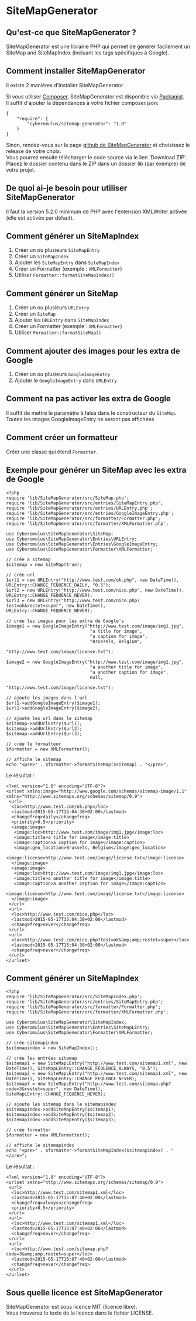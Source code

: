 # SiteMapGenerator

## Qu'est-ce que SiteMapGenerator ? 

SiteMapGenerator est une librairie PHP qui permet de générer facilement un SiteMap and SiteMapIndex (incluant les tags spécifiques à Google).

## Comment installer SiteMapGenerator

Il existe 2 manières d'installer SiteMapGenerator.

Si vous utiliser [Composer](https://getcomposer.org/), SiteMapGenerator est disponible via [Packagist](https://packagist.org).  
Il suffit d'ajouter la dépendances à votre fichier composer.json:  
	
	{
		"require": {
            "cyberomulus/sitemap-generator": "1.0"
        }
    }
	
Sinon, rendez-vous sur la page [github de SiteMapGenerator](https://github.com/cyberomulus/SiteMapGenerator) et choisissez le release de votre choix.  
Vous pourrez ensuite télécharger le code source via le lien 'Download ZIP'.  
Placez le dossier contenu dans le ZIP dans un dossier lib (par exemple) de votre projet.

## De quoi ai-je besoin pour utiliser SiteMapGenerator

Il faut la version 5.2.0 minimum de PHP avec l'extension XMLWriter activée (elle est activée par défaut).

## Comment générer un SiteMapIndex

1. Créer un ou plusieurs `SiteMapEntry`
2. Créer un `SiteMapIndex`
3. Ajouter les `SiteMapEntry` dans `SiteMapIndex`
4. Créer un Formatter (exemple : `XMLFormatter`)
5. Utiliser `Formatter::formatSiteMapIndex()`

## Comment générer un SiteMap

1. Créer un ou plusieurs `URLEntry`
2. Créer un `SiteMap`
3. Ajouter les `URLEntry` dans `SiteMapIndex`
4. Créer un Formatter (exemple : `XMLFormatter`)
5. Utiliser `Formatter::formatSiteMap()`

## Comment ajouter des images pour les extra de Google

1. Créer un ou plusieurs `GoogleImageEntry`
2. Ajouter le `GoogleImageEntry` dans `URLEntry`

## Comment na pas activer les extra de Google

Il suffit de mettre le paramètre à false dans le constructeur du `SiteMap`.
Toutes les images GoogleImageEntry ne seront pas affichées

## Comment créer un formatteur

Créer une classe qui étend `Formatter`.


## Exemple pour générer un SiteMap avec les extra de Google

	<?php
	require 'lib/SiteMapGenerator/src/SiteMap.php';
	require 'lib/SiteMapGenerator/src/entries/SiteMapEntry.php';
	require 'lib/SiteMapGenerator/src/entries/URLEntry.php';
	require 'lib/SiteMapGenerator/src/entries/GoogleImageEntry.php';
	require 'lib/SiteMapGenerator/src/formatter/Formatter.php';
	require 'lib/SiteMapGenerator/src/formatter/XMLFormatter.php';
	
	use Cyberomulus\SiteMapGenerator\SiteMap;
	use Cyberomulus\SiteMapGenerator\Entries\URLEntry;
	use Cyberomulus\SiteMapGenerator\Entries\GoogleImageEntry;
	use Cyberomulus\SiteMapGenerator\Formatter\XMLFormatter;
	
	// crée a sitemap
	$sitemap = new SiteMap(true);
	
	// crée url
	$url1 = new URLEntry("http://www.test.com/ok.php", new DateTime(), URLEntry::CHANGE_FEQUENCE_DAILY, "0.5");
	$url2 = new URLEntry("http://www.test.com/nice.php", new DateTime(), URLEntry::CHANGE_FEQUENCE_NEVER);
	$url3 = new URLEntry("http://www.test.com/nice.php?test=ok&restet=super", new DateTime(), URLEntry::CHANGE_FEQUENCE_NEVER);
	
	// crée les images pour les extra de Google's
	$image1 = new GoogleImageEntry("http://www.test.com/image/img1.jpg", 
									"a title for image", 
									"a caption for image", 
									"Brussels, Belgium", 
									"http://www.test.com/image/license.txt");
	
	$image2 = new GoogleImageEntry("http://www.test.com/image/img1.jpg",
									"a another title for image",
									"a another caption for image",
									null,
									"http://www.test.com/image/license.txt");
	
	// ajoute les images dans l'url
	$url1->addGoogleImageEntry($image1);
	$url1->addGoogleImageEntry($image2);
	
	// ajoute les url dans le sitemap
	$sitemap->addUrlEntry($url1);
	$sitemap->addUrlEntry($url2);
	$sitemap->addUrlEntry($url3);
	
	// crée le formatteur
	$formatter = new XMLFormatter();
	
	// affiche le sitemap
	echo "<pre>" . $formatter->formatSiteMap($sitemap) . "</pre>";

Le résultat :
	
	<?xml version="1.0" encoding="UTF-8"?>
	<urlset xmlns:image="http://www.google.com/schemas/sitemap-image/1.1" xmlns="http://www.sitemaps.org/schemas/sitemap/0.9">
	 <url>
	  <loc>http://www.test.com/ok.php</loc>
	  <lastmod>2015-05-17T15:04:38+02:00</lastmod>
	  <changefreq>daily</changefreq>
	  <priority>0.5</priority>
	  <image:image>
	   <image:loc>http://www.test.com/image/img1.jpg</image:loc>
	   <image:title>a title for image</image:title>
	   <image:caption>a caption for image</image:caption>
	   <image:geo_location>Brussels, Belgium</image:geo_location>
	   <image:license>http://www.test.com/image/license.txt</image:license>
	  </image:image>
	  <image:image>
	   <image:loc>http://www.test.com/image/img1.jpg</image:loc>
	   <image:title>a another title for image</image:title>
	   <image:caption>a another caption for image</image:caption>
	   <image:license>http://www.test.com/image/license.txt</image:license>
	  </image:image>
	 </url>
	 <url>
	  <loc>http://www.test.com/nice.php</loc>
	  <lastmod>2015-05-17T15:04:38+02:00</lastmod>
	  <changefreq>never</changefreq>
	 </url>
	 <url>
	  <loc>http://www.test.com/nice.php?test=ok&amp;amp;restet=super</loc>
	  <lastmod>2015-05-17T15:04:38+02:00</lastmod>
	  <changefreq>never</changefreq>
	 </url>
	</urlset>

## Comment générer un SiteMapIndex
	<?php
	require 'lib/SiteMapGenerator/src/SiteMapIndex.php';
	require 'lib/SiteMapGenerator/src/entries/SiteMapEntry.php';
	require 'lib/SiteMapGenerator/src/formatter/Formatter.php';
	require 'lib/SiteMapGenerator/src/formatter/XMLFormatter.php';
	
	use Cyberomulus\SiteMapGenerator\SiteMapIndex;
	use Cyberomulus\SiteMapGenerator\Entries\SiteMapLEntry;
	use Cyberomulus\SiteMapGenerator\Formatter\XMLFormatter;
	
	// crée sitemapindex
	$sitemapindex = new SiteMapIndex();
	
	// crée les entrées sitemap
	$sitemap1 = new SiteMapLEntry("http://www.test.com/sitemap1.xml", new DateTime(), SiteMapLEntry::CHANGE_FEQUENCE_ALWAYS, "0.5");
	$sitemap2 = new SiteMapLEntry("http://www.test.com/sitemap1.xml", new DateTime(), SiteMapLEntry::CHANGE_FEQUENCE_NEVER);
	$sitemap3 = new SiteMapLEntry("http://www.test.com/sitemap.php?code=3&restet=super", new DateTime(), SiteMapLEntry::CHANGE_FEQUENCE_NEVER);
	
	// ajoute les sitemap dans le sitemapindex
	$sitemapindex->addSiteMapEntry($sitemap1);
	$sitemapindex->addSiteMapEntry($sitemap2);
	$sitemapindex->addSiteMapEntry($sitemap3);
	
	// crée formatter
	$formatter = new XMLFormatter();
	
	// affiche le sitemapindex
	echo "<pre>" . $formatter->formatSiteMapIndex($sitemapindex) . "</pre>";

Le résultat :

	<?xml version="1.0" encoding="UTF-8"?>
	<urlset xmlns="http://www.sitemaps.org/schemas/sitemap/0.9">
	 <url>
	  <loc>http://www.test.com/sitemap1.xml</loc>
	  <lastmod>2015-05-17T15:07:40+02:00</lastmod>
	  <changefreq>always</changefreq>
	  <priority>0.5</priority>
	 </url>
	 <url>
	  <loc>http://www.test.com/sitemap1.xml</loc>
	  <lastmod>2015-05-17T15:07:40+02:00</lastmod>
	  <changefreq>never</changefreq>
	 </url>
	 <url>
	  <loc>http://www.test.com/sitemap.php?code=3&amp;amp;restet=super</loc>
	  <lastmod>2015-05-17T15:07:40+02:00</lastmod>
	  <changefreq>never</changefreq>
	 </url>
	</urlset>

## Sous quelle licence est SiteMapGenerator
SiteMapGenerator est sous licence MIT (licence libre).  
Vous trouverez le texte de la licence dans le fichier LICENSE.